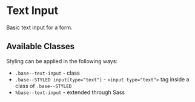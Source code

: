 # Text Input

Basic text input for a form.

## Available Classes

Styling can be applied in the following ways:

* `.base--text-input` - class
* `.base--STYLED input[type="text"]` - `<input type="text">` tag inside a class of `.base--STYLED`
* `%base--text-input` - extended through Sass

